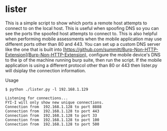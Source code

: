 # lister
This is a simple script to show which ports a remote host attempts to connect to on the local host. This is useful when spoofing DNS so you can see the ports the spoofed host attempts to connect to. This is also helpful when performing mobile assessments when the mobile application may use different ports other than 80 and 443. You can set up a custom DNS server like the one that is built into [https://github.com/summitt/Burp-Non-HTTP-Extension](Burp-Non-HTTP-Extension), configure the mobile device's DNS to the ip of the machine running burp suite, then run the script. If the mobile application is using a different protocol other than 80 or 443 then lister.py will dsiplay the connection information.

Usage


```
$ python ./lister.py -l 192.168.1.129

Listening for connections...
FYI-I will only show new unique connections.
Connection from  192.168.1.128 to port 8888
Connection from  192.168.1.128 to port 443
Connection from  192.168.1.128 to port 33
Connection from  192.168.1.128 to port 100
Connection from  192.168.1.128 to port 500
```
